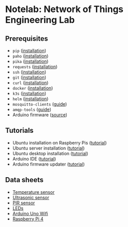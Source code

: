 # Notelab: Network of Things Engineering Lab


## Prerequisites

- `pip` ([installation](https://packaging.python.org/en/latest/tutorials/installing-packages/))
- `paho` ([installation](https://www.eclipse.org/paho/index.php?page=clients/python/index.php))
- `pika` ([installation](https://pika.readthedocs.io/en/stable/))
- `requests` ([installation](https://docs.python-requests.org/en/latest/user/install/))
- `ssh` ([installation](https://ubuntu.com/server/docs/service-openssh))
- `git` ([installation](https://git-scm.com/download/linux))
- `curl` ([installation](https://curl.se/download.html))
- `docker` ([installation](https://docs.docker.com/engine/install/ubuntu/))
- `k3s` ([installation](https://rancher.com/docs/k3s/latest/en/installation/install-options/))
- `helm` ([installation](https://helm.sh/docs/intro/install/#from-script))
- `mosquitto-clients` ([guide](https://packages.ubuntu.com/focal/mosquitto-clients))
- `amqp-tools` ([guide](https://packages.ubuntu.com/focal/amqp-tools))
- Arduino firmware ([source](https://github.com/arduino/nina-fw))

## Tutorials

- Ubuntu installation on Raspberry Pis ([tutorial](https://ubuntu.com/tutorials/how-to-install-ubuntu-on-your-raspberry-pi))
- Ubuntu server installation ([tutorial](https://ubuntu.com/tutorials/install-ubuntu-server))
- Ubuntu desktop installation ([tutorial](https://ubuntu.com/tutorials/install-ubuntu-desktop))
- Arduino IDE ([tutorial](https://www.arduino.cc/en/Guide/Linux))
- Arduino firmware updater ([tutorial](https://docs.arduino.cc/tutorials/generic/firmware-updater))


## Data sheets

- [Temperature sensor](https://www.velleman.eu/downloads/29/vma311_a4v01.pdf)
- [Ultrasonic sensor](https://joy-it.net/files/files/Produkte/SEN-US01/SEN-US01\%20Datasheet\%20(English).pdf)
- [PIR sensor](http://www.openplatform.cc/index.php/home/index/details/apiid/38)
- [LEDs](https://asset.conrad.com/media10/add/160267/c1/-/en/001661532DS01/datenblatt-1661532-barthelme-led-sortiment-kaltweiss-warmweiss-gelb-blau-rot-gruen-rund-5-mm.pdf)
- [Arduino Uno Wifi](https://asset.conrad.com/media10/add/160267/c1/-/en/001969870DS00/datenblatt-1969870-arduino-board-uno-wifi-rev2-core.pdf)
- [Raspberry Pi 4](https://datasheets.raspberrypi.com/rpi4/raspberry-pi-4-product-brief.pdf)







